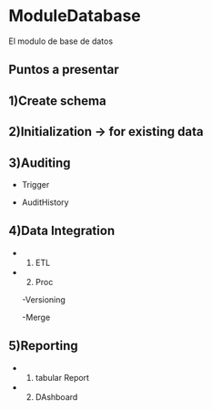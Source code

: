 # ModuleDatabase
El modulo de base de datos


## Puntos a presentar

## 1)Create schema

## 2)Initialization -> for existing data

## 3)Auditing

  - Trigger
  
  - AuditHistory
  
## 4)Data Integration

  - 1) ETL
  
  - 2) Proc
  
      -Versioning
      
      -Merge
      
## 5)Reporting

 - 1) tabular Report
 
 - 2) DAshboard

